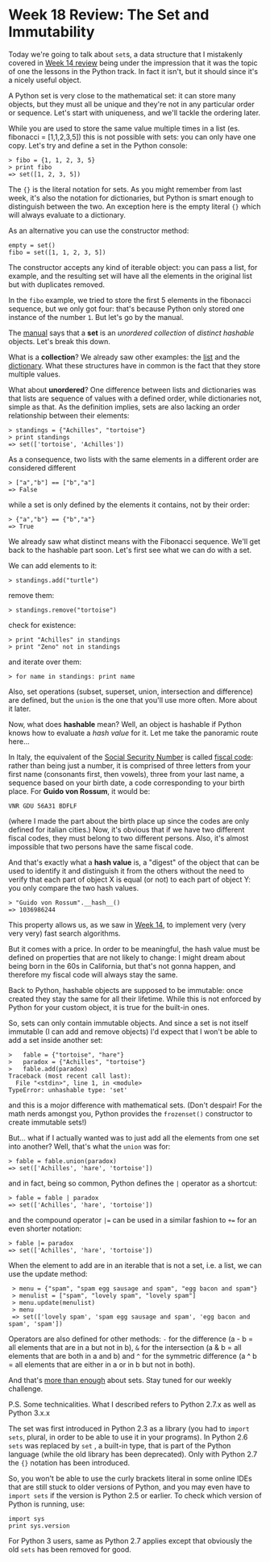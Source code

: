 Week 18 Review: The Set and Immutability
====================

Today we're going to talk about `set`s, a data structure that I mistakenly covered in
[Week 14 review](http://www.codecademy.com/groups/python-fro-beginners/discussions/513db1703a03bbfc0b0006f2)
being under the impression that it was the topic of one the lessons in the Python track.
In fact it isn't, but it should since it's a nicely useful object.

A Python set is very close to the mathematical set: it can store many objects, but they must all be unique and they're
not in any particular order or sequence. Let's start with uniqueness, and we'll tackle the ordering later.

While you are used to store the same value multiple times in a list (es. fibonacci = [1,1,2,3,5]) this is
not possible with sets: you can only have one copy. Let's try and define a set in the Python console:

    > fibo = {1, 1, 2, 3, 5}
    > print fibo
    => set([1, 2, 3, 5])
    
The `{}` is the literal notation for sets. As you might remember from last week, it's also the notation for
dictionaries, but Python is smart enough to distinguish between the two. An exception here is the empty
literal `{}` which will always evaluate to a dictionary.

As an alternative you can use the constructor method:

    empty = set()
    fibo = set([1, 1, 2, 3, 5])

The constructor accepts any kind of iterable object: you can pass a list, for example, and the resulting set
will have all the elements in the original list but with duplicates removed.

In the `fibo` example, we tried to store the first 5 elements in the fibonacci sequence, but we only got
four: that's because Python only stored one instance of the number `1`. But let's go by the manual.

The [manual](http://docs.python.org/2/library/stdtypes.html#set) says that a **set** is an
_unordered_ _collection_ of _distinct_ _hashable_ objects. Let's break this down.

What is a **collection**? We already saw other examples:
the [list](http://www.codecademy.com/groups/python-fro-beginners/discussions/50bcc8cde3a02329b9000003) and
the [dictionary](http://www.codecademy.com/groups/python-fro-beginners/discussions/5159a72318e52a0dd9001a6a). What
these structures have in common is the fact that they store multiple values.

What about **unordered**? One difference between lists and dictionaries was that lists are sequence of values with a
defined order, while dictionaries not, simple as that. As the definition implies, sets are also lacking an
order relationship between their elements:

    > standings = {"Achilles", "tortoise"}
    > print standings
    => set(['tortoise', 'Achilles'])

As a consequence, two lists with the same elements in a different order are considered different

    > ["a","b"] == ["b","a"]
    => False

while a set is only defined by the elements it contains, not by their order:

    > {"a","b"} == {"b","a"}
    => True

We already saw what distinct means with the Fibonacci sequence. We'll get back to the hashable part soon. Let's first
see what we can do with a set.

We can add elements to it:

    > standings.add("turtle")
    
remove them:

    > standings.remove("tortoise")
    
check for existence:

    > print "Achilles" in standings
    > print "Zeno" not in standings
    
and iterate over them:

    > for name in standings: print name
    
Also, set operations (subset, superset, union, intersection and difference) are defined, but the `union` is the one that
you'll use more often. More about it later.

Now, what does **hashable** mean? Well, an object is hashable if Python knows how to evaluate a _hash value_ for it.
Let me take the panoramic route here...

In Italy, the equivalent of the [Social Security Number](http://en.wikipedia.org/wiki/Social_Security_number)
is called [fiscal code](http://en.wikipedia.org/wiki/Italian_fiscal_code_card): rather than
being just a number, it is comprised of three letters from your first name (consonants first, then vowels), three
from your last name, a sequence based on your birth date, a code corresponding to your birth place. For **Guido von
Rossum**, it would be:

    VNR GDU 56A31 BDFLF
    
(where I made the part about the birth place up since the codes are only defined for italian cities.)
Now, it's obvious that if we have two different fiscal codes, they must belong to two different persons. Also, it's
almost impossible that two persons have the same fiscal code.

And that's exactly what a **hash value** is, a "digest" of the object that can be used to identify it and
distinguish it from the others without the need to verify that each part of object X is equal (or not) to
each part of object Y: you only compare the two hash values.

    > "Guido von Rossum".__hash__()
    => 1036986244

This property allows us, as we saw in
[Week 14](http://www.codecademy.com/groups/python-fro-beginners/discussions/513db1703a03bbfc0b0006f2),
to implement very (very very very) fast search algorithms.

But it comes with a price. In order to be meaningful, the hash value must be defined on properties that
are not likely to change: I might dream about being born in the 60s in California, but that's not gonna
happen, and therefore my fiscal code will always stay the same.

Back to Python, hashable objects are supposed to be immutable: once created they stay the same for all
their lifetime. While this is not enforced by Python for your custom object, it is true for the built-in ones.

So, sets can only contain immutable objects. And since a set is not itself immutable (I can add and remove
objects) I'd expect that I won't be able to add a set inside another set:

    >   fable = {"tortoise", "hare"}
    >   paradox = {"Achilles", "tortoise"}
    >   fable.add(paradox)
    Traceback (most recent call last):
      File "<stdin>", line 1, in <module>
    TypeError: unhashable type: 'set'
    
and this is a mojor difference with mathematical sets. (Don't despair! For the math nerds amongst you, Python
provides the `frozenset()` constructor to create immutable sets!)

But... what if I actually wanted was to just add all the elements from one set into another? Well,
that's what the `union` was for:

    > fable = fable.union(paradox)
    => set(['Achilles', 'hare', 'tortoise'])
    
and in fact, being so common, Python defines the `|` operator as a shortcut:

    > fable = fable | paradox
    => set(['Achilles', 'hare', 'tortoise'])

and the compound operator `|=` can be used in a similar fashion to `+=` for an even shorter notation:

    > fable |= paradox
    => set(['Achilles', 'hare', 'tortoise'])
    
When the element to add are in an iterable that is not a set, i.e. a list, we can use the update method:

     > menu = {"spam", "spam egg sausage and spam", "egg bacon and spam"}
     > menulist = ["spam", "lovely spam", "lovely spam"]
     > menu.update(menulist)
     > menu
     => set(['lovely spam', 'spam egg sausage and spam', 'egg bacon and spam', 'spam'])

Operators are also defined for other methods: `-` for the difference (a - b = all elements that are in a but not in b),
`&` for the intersection (a & b = all elements that are both in a and b) and `^` for the symmetric difference (a ^ b =
all elements that are either in a or in b but not in both).

And that's [more than enough](http://www.youtube.com/watch?v=anwy2MPT5RE) about sets.
Stay tuned for our weekly challenge.

P.S. Some technicalities. What I described refers to Python 2.7.x as well as Python 3.x.x

The set was first introduced in Python 2.3 as a library (you had to `import sets`, plural, in order
to be able to use it in your programs). In Python 2.6 `sets` was replaced by `set` , a built-in type, that is
part of the Python language (while the old library has been deprecated). Only with Python 2.7 the `{}` notation
has been introduced.

So, you won't be able to use the curly brackets literal in some online IDEs that are still stuck to older versions of
Python, and you may even have to `import sets` if the version is Python 2.5 or earlier. To check which version of
Python is running, use:

    import sys
    print sys.version

For Python 3 users, same as Python 2.7 applies except that obviously the old `sets` has been removed for good.
